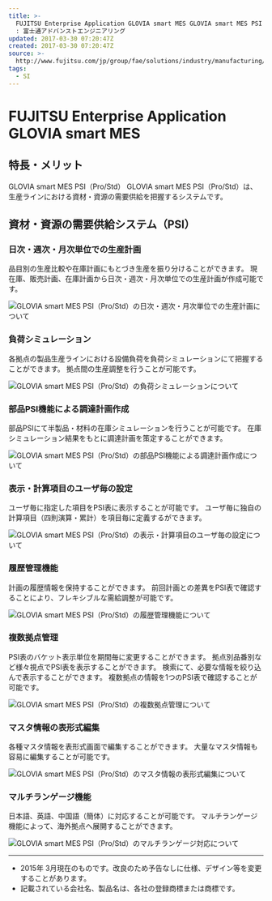 ```yaml
---
title: >-
  FUJITSU Enterprise Application GLOVIA smart MES GLOVIA smart MES PSI（Pro/Std）
  : 富士通アドバンストエンジニアリング
updated: 2017-03-30 07:20:47Z
created: 2017-03-30 07:20:47Z
source: >-
  http://www.fujitsu.com/jp/group/fae/solutions/industry/manufacturing/glovia/smart-mes/feature/psi/
tags:
  - SI
---
```


# FUJITSU Enterprise Application GLOVIA smart MES

## 特長・メリット

GLOVIA smart MES PSI（Pro/Std）
GLOVIA smart MES PSI（Pro/Std）は、生産ラインにおける資材・資源の需要供給を把握するシステムです。

## 資材・資源の需要供給システム（PSI）

### 日次・週次・月次単位での生産計画

品目別の生産比較や在庫計画にもとづき生産を振り分けることができます。
現在庫、販売計画、在庫計画から日次・週次・月次単位での生産計画が作成可能です。

![GLOVIA smart MES PSI（Pro/Std）の日次・週次・月次単位での生産計画について](../_resources/cd6b77d075115132e9f5396e22f51056.jpg)

### 負荷シミュレーション

各拠点の製品生産ラインにおける設備負荷を負荷シミュレーションにて把握することができます。
拠点間の生産調整を行うことが可能です。

![GLOVIA smart MES PSI（Pro/Std）の負荷シミュレーションについて](../_resources/890f335d26b17c611ff67a731769d966.jpg)

### 部品PSI機能による調達計画作成

部品PSIにて半製品・材料の在庫シミュレーションを行うことが可能です。
在庫シミュレーション結果をもとに調達計画を策定することができます。

![GLOVIA smart MES PSI（Pro/Std）の部品PSI機能による調達計画作成について](../_resources/9b2d2c8c93a06de09e3793d356010ffc.jpg)

### 表示・計算項目のユーザ毎の設定

ユーザ毎に指定した項目をPSI表に表示することが可能です。
ユーザ毎に独自の計算項目（四則演算・累計）を項目毎に定義するができます。

![GLOVIA smart MES PSI（Pro/Std）の表示・計算項目のユーザ毎の設定について](../_resources/50d338fab03212a0f7144a9a0f818d78.jpg)

### 履歴管理機能

計画の履歴情報を保持することができます。
前回計画との差異をPSI表で確認することにより、フレキシブルな需給調整が可能です。

![GLOVIA smart MES PSI（Pro/Std）の履歴管理機能について](../_resources/c16b065cabe41aebfa0d45b045a0db23.jpg)

### 複数拠点管理

PSI表のバケット表示単位を期間毎に変更することができます。
拠点別品番別など様々視点でPSI表を表示することができます。
検索にて、必要な情報を絞り込んで表示することができます。
複数拠点の情報を1つのPSI表で確認することが可能です。

![GLOVIA smart MES PSI（Pro/Std）の複数拠点管理について](../_resources/aa1066cd13f8ed7e58edb00fadb02790.jpg)

### マスタ情報の表形式編集

各種マスタ情報を表形式画面で編集することができます。
大量なマスタ情報も容易に編集することが可能です。

![GLOVIA smart MES PSI（Pro/Std）のマスタ情報の表形式編集について](../_resources/513bdb98f782eb34d3c76bdf84dd77bc.jpg)

### マルチランゲージ機能

日本語、英語、中国語（簡体）に対応することが可能です。
マルチランゲージ機能によって、海外拠点へ展開することができます。

![GLOVIA smart MES PSI（Pro/Std）のマルチランゲージ対応について](../_resources/07258e5d445323a05ebc12d1434ff225.jpg)

* * *

- 2015年 3月現在のものです。改良のため予告なしに仕様、デザイン等を変更することがあります。
- 記載されている会社名、製品名は、各社の登録商標または商標です。